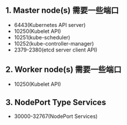 ## 1. Master node(s) 需要一些端口

* 6443(Kubernetes API server)
* 10250(Kubelet API)
* 10251(kube-scheduler)
* 10252(kube-controller-manager)
* 2379-2380(etcd server client API)

## 2. Worker node(s) 需要一些端口

* 10250(Kubelet API)

## 3. NodePort Type Services

* 30000-32767(NodePort Services)
